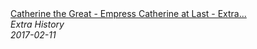 <!--2024-07-21 00:21:39-->
<div class="yb">
  <a class="nodecor" href="/index.html?istoriya/catherine_the_great_-_empress_catherine_at_last_-_extra_history_-_part_3">
    <img class="preview" data-videoid="Gtlxbyzd7Vg" src="https://i.ytimg.com/vi/Gtlxbyzd7Vg/hqdefault.jpg" align="middle" alt="">
  </a>
  <div class="inlbl text">
    <a class="nodecor" href="/index.html?istoriya/catherine_the_great_-_empress_catherine_at_last_-_extra_history_-_part_3">Catherine the Great - Empress Catherine at Last - Extra...</a><br>
    <i class="smaller2">Extra History</i><br>
    <i class="smaller3">2017-02-11</i>
  </div>
</div>
